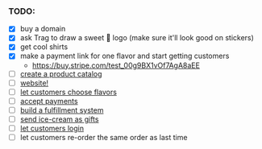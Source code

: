 ### TODO:

 - [x] buy a domain
 - [x] ask Trag to draw a sweet 🍦 logo (make sure it'll look good on stickers)
 - [x] get cool shirts
 - [x] make a payment link for one flavor and start getting customers
   - https://buy.stripe.com/test_00g9BX1vOf7AgA8aEE
 - [ ] [create a product catalog](./steps/00-add-products.md)
 - [ ] [website!](./steps/01-website.md)
 - [ ] [let customers choose flavors](./steps/02-flavor-selection.md)
 - [ ] [accept payments](./steps/03-checkout.md)
 - [ ] [build a fulfillment system](./steps/04-fulfillment.md)
 - [ ] [send ice-cream as gifts](./steps/05-gifts.md)
 - [ ] [let customers login](./steps/06-customer-authentication.md)
 - [ ] let customers re-order the same order as last time
